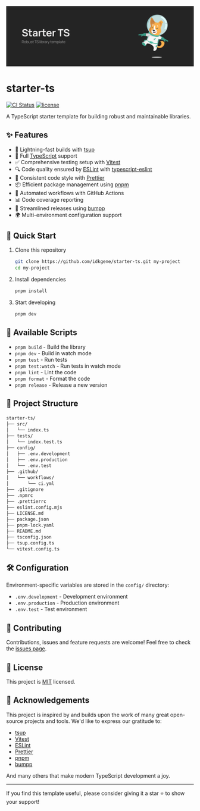 <picture>
  <source media="(prefers-color-scheme: dark)" srcset="https://github.com/idkgene/static/blob/main/starter-ts/dark-banner.png?raw=true">
  <source media="(prefers-color-scheme: light)" srcset="https://github.com/idkgene/static/blob/main/starter-ts/light-banner.png?raw=true">
  <img alt="starter-ts" src="https://github.com/idkgene/static/blob/main/starter-ts/dark-banner.png?raw=true">
</picture>

# starter-ts

<p>
  <a href="https://github.com/idkgene/starter-ts/actions"><img src="https://github.com/idkgene/starter-ts/workflows/CI/badge.svg" alt="CI Status"></a>
  <a href="https://github.com/idkgene/starter-ts/blob/main/LICENSE"><img src="https://img.shields.io/npm/l/starter-ts.svg" alt="license"></a>
</p>

A TypeScript starter template for building robust and maintainable libraries.

## ✨ Features

- 🚀 Lightning-fast builds with [tsup](https://github.com/egoist/tsup)
- 📖 Full [TypeScript](https://www.typescriptlang.org/) support
- ✅ Comprehensive testing setup with [Vitest](https://vitest.dev/)
- 🔍 Code quality ensured by [ESLint](https://eslint.org/) with [typescript-eslint](https://typescript-eslint.io/)
- 💅 Consistent code style with [Prettier](https://prettier.io/)
- 📦 Efficient package management using [pnpm](https://pnpm.io/)
- 🔄 Automated workflows with GitHub Actions
- 📊 Code coverage reporting
- 🚢 Streamlined releases using [bumpp](https://github.com/antfu/bumpp)
- 🌍 Multi-environment configuration support

## 🚀 Quick Start

1. Clone this repository
   ```bash
   git clone https://github.com/idkgene/starter-ts.git my-project
   cd my-project
   ```

2. Install dependencies
   ```bash
   pnpm install
   ```

3. Start developing
   ```bash
   pnpm dev
   ```

## 📜 Available Scripts

- `pnpm build` - Build the library
- `pnpm dev` - Build in watch mode
- `pnpm test` - Run tests
- `pnpm test:watch` - Run tests in watch mode
- `pnpm lint` - Lint the code
- `pnpm format` - Format the code
- `pnpm release` - Release a new version

## 📁 Project Structure

```
starter-ts/
├── src/
│   └── index.ts
├── tests/
│   └── index.test.ts
├── config/
│   ├── .env.development
│   ├── .env.production
│   └── .env.test
├── .github/
│   └── workflows/
│       └── ci.yml
├── .gitignore
├── .npmrc
├── .prettierrc
├── eslint.config.mjs
├── LICENSE.md
├── package.json
├── pnpm-lock.yaml
├── README.md
├── tsconfig.json
├── tsup.config.ts
└── vitest.config.ts
```

## 🛠️ Configuration

Environment-specific variables are stored in the `config/` directory:

- `.env.development` - Development environment
- `.env.production` - Production environment
- `.env.test` - Test environment

## 🤝 Contributing

Contributions, issues and feature requests are welcome! Feel free to check the [issues page](https://github.com/idkgene/starter-ts/issues).

## 📄 License

This project is [MIT](./LICENSE.md) licensed.

## 🙏 Acknowledgements

This project is inspired by and builds upon the work of many great open-source projects and tools. We'd like to express our gratitude to:

- [tsup](https://github.com/egoist/tsup)
- [Vitest](https://vitest.dev/)
- [ESLint](https://eslint.org/)
- [Prettier](https://prettier.io/)
- [pnpm](https://pnpm.io/)
- [bumpp](https://github.com/antfu/bumpp)

And many others that make modern TypeScript development a joy.

---

If you find this template useful, please consider giving it a star ⭐️ to show your support!
